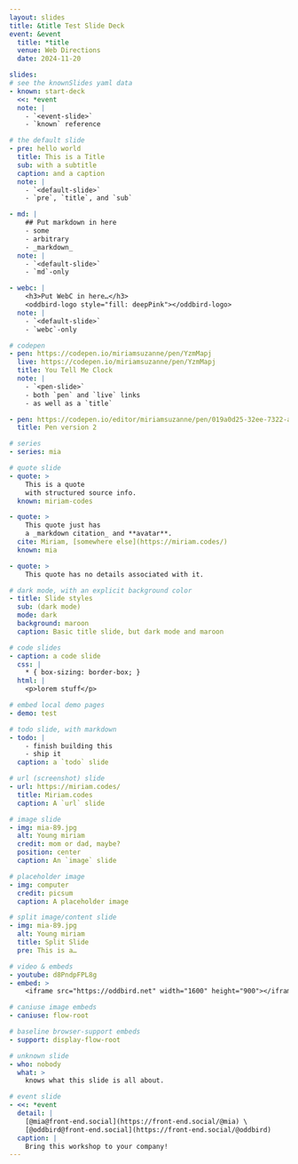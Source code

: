 ```yaml
---
layout: slides
title: &title Test Slide Deck
event: &event
  title: *title
  venue: Web Directions
  date: 2024-11-20

slides:
# see the knownSlides yaml data
- known: start-deck
  <<: *event
  note: |
    - `<event-slide>`
    - `known` reference

# the default slide
- pre: hello world
  title: This is a Title
  sub: with a subtitle
  caption: and a caption
  note: |
    - `<default-slide>`
    - `pre`, `title`, and `sub`

- md: |
    ## Put markdown in here
    - some
    - arbitrary
    - _markdown_
  note: |
    - `<default-slide>`
    - `md`-only

- webc: |
    <h3>Put WebC in here…</h3>
    <oddbird-logo style="fill: deepPink"></oddbird-logo>
  note: |
    - `<default-slide>`
    - `webc`-only

# codepen
- pen: https://codepen.io/miriamsuzanne/pen/YzmMapj
  live: https://codepen.io/miriamsuzanne/pen/YzmMapj
  title: You Tell Me Clock
  note: |
    - `<pen-slide>`
    - both `pen` and `live` links
    - as well as a `title`

- pen: https://codepen.io/editor/miriamsuzanne/pen/019a0d25-32ee-7322-a0ce-b5b9b8b71e7c
  title: Pen version 2

# series
- series: mia

# quote slide
- quote: >
    This is a quote
    with structured source info.
  known: miriam-codes

- quote: >
    This quote just has
    a _markdown citation_ and **avatar**.
  cite: Miriam, [somewhere else](https://miriam.codes/)
  known: mia

- quote: >
    This quote has no details associated with it.

# dark mode, with an explicit background color
- title: Slide styles
  sub: (dark mode)
  mode: dark
  background: maroon
  caption: Basic title slide, but dark mode and maroon

# code slides
- caption: a code slide
  css: |
    * { box-sizing: border-box; }
  html: |
    <p>lorem stuff</p>

# embed local demo pages
- demo: test

# todo slide, with markdown
- todo: |
    - finish building this
    - ship it
  caption: a `todo` slide

# url (screenshot) slide
- url: https://miriam.codes/
  title: Miriam.codes
  caption: A `url` slide

# image slide
- img: mia-89.jpg
  alt: Young miriam
  credit: mom or dad, maybe?
  position: center
  caption: An `image` slide

# placeholder image
- img: computer
  credit: picsum
  caption: A placeholder image

# split image/content slide
- img: mia-89.jpg
  alt: Young miriam
  title: Split Slide
  pre: This is a…

# video & embeds
- youtube: d8PndpFPL8g
- embed: >
    <iframe src="https://oddbird.net" width="1600" height="900"></iframe>

# caniuse image embeds
- caniuse: flow-root

# baseline browser-support embeds
- support: display-flow-root

# unknown slide
- who: nobody
  what: >
    knows what this slide is all about.

# event slide
- <<: *event
  detail: |
    [@mia@front-end.social](https://front-end.social/@mia) \
    [@oddbird@front-end.social](https://front-end.social/@oddbird)
  caption: |
    Bring this workshop to your company!
---
```

